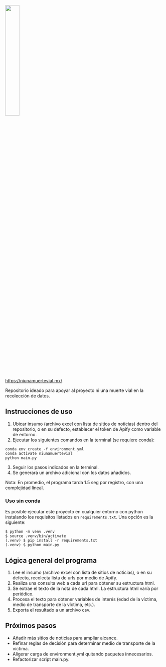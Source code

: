 <img src="numv_logo.png" width="30%" />

https://niunamuertevial.mx/

Repositorio ideado para apoyar al proyecto ni una muerte vial en la recolección de datos.

## Instrucciones de uso

1. Ubicar insumo (archivo excel con lista de sitios de noticias) dentro del repositorio, o en su defecto, establecer el token de Apify como variable de entorno.
2. Ejecutar los siguientes comandos en la terminal (se requiere conda):
```
conda env create -f environment.yml
conda activate niunamuertevial
python main.py
```
3. Seguir los pasos indicados en la terminal.
4. Se generará un archivo adicional con los datos añadidos.

Nota: En promedio, el programa tarda 1.5 seg por registro, con una complejidad lineal.

### Uso sin conda

Es posible ejecutar este proyecto en cualquier entorno con python instalando los
requisitos listados en `requirements.txt`. Una opción es la siguiente:

```shell-session
$ python -m venv .venv
$ source .venv/bin/activate
(.venv) $ pip install -r requirements.txt
(.venv) $ python main.py
```

## Lógica general del programa

1. Lee el insumo (archivo excel con lista de sitios de noticias), o en su defecto, recolecta lista de urls por medio de Apify.
2. Realiza una consulta web a cada url para obtener su estructura html.
3. Se extrae el texto de la nota de cada html. La estructura html varía por periódico.
4. Procesa el texto para obtener variables de interés (edad de la víctima, medio de transporte de la víctima, etc.).
5. Exporta el resultado a un archivo csv.

## Próximos pasos

- Añadir más sitios de noticias para ampliar alcance.
- Refinar reglas de decisión para determinar medio de transporte de la víctima.
- Aligerar carga de environment.yml quitando paquetes innecesarios.
- Refactorizar script main.py.
